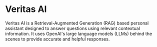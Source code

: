 # Veritas AI

Veritas AI is a Retrieval-Augmented Generation (RAG) based personal assistant designed to answer questions using relevant contextual information. It uses OpenAI's large language models (LLMs) behind the scenes to provide accurate and helpful responses.
